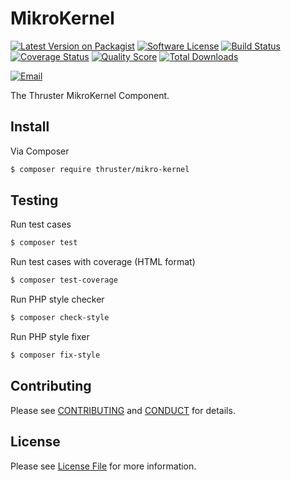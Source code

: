 # MikroKernel

[![Latest Version on Packagist][ico-version]][link-packagist]
[![Software License][ico-license]](LICENSE)
[![Build Status][ico-travis]][link-travis]
[![Coverage Status][ico-scrutinizer]][link-scrutinizer]
[![Quality Score][ico-code-quality]][link-code-quality]
[![Total Downloads][ico-downloads]][link-downloads]

[![Email][ico-email]][link-email]

The Thruster MikroKernel Component.


## Install

Via Composer

```bash
$ composer require thruster/mikro-kernel
```

## Testing

Run test cases

```bash
$ composer test
```

Run test cases with coverage (HTML format)


```bash
$ composer test-coverage
```

Run PHP style checker

```bash
$ composer check-style
```

Run PHP style fixer

```bash
$ composer fix-style
```

## Contributing

Please see [CONTRIBUTING](CONTRIBUTING.md) and [CONDUCT](CONDUCT.md) for details.


## License

Please see [License File](LICENSE) for more information.

[ico-version]: https://img.shields.io/packagist/v/ThrusterIO/mikro-kernel.svg?style=flat-square
[ico-license]: https://img.shields.io/badge/license-MIT-brightgreen.svg?style=flat-square
[ico-travis]: https://img.shields.io/travis/ThrusterIO/mikro-kernel/master.svg?style=flat-square
[ico-scrutinizer]: https://img.shields.io/scrutinizer/coverage/g/ThrusterIO/mikro-kernel.svg?style=flat-square
[ico-code-quality]: https://img.shields.io/scrutinizer/g/ThrusterIO/mikro-kernel.svg?style=flat-square
[ico-downloads]: https://img.shields.io/packagist/dt/thruster/mikro-kernel.svg?style=flat-square
[ico-email]: https://img.shields.io/badge/email-team@thruster.io-blue.svg?style=flat-square

[link-packagist]: https://packagist.org/packages/thruster/mikro-kernel
[link-travis]: https://travis-ci.org/ThrusterIO/mikro-kernel
[link-scrutinizer]: https://scrutinizer-ci.com/g/ThrusterIO/mikro-kernel/code-structure
[link-code-quality]: https://scrutinizer-ci.com/g/ThrusterIO/mikro-kernel
[link-downloads]: https://packagist.org/packages/thruster/mikro-kernel
[link-email]: mailto:team@thruster.io
